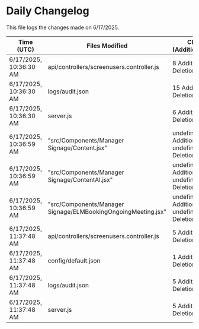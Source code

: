 # Daily Changelog

This file logs the changes made on 6/17/2025.

| Time (UTC)             | Files Modified                    | Changes (Addition/Deletion) |
|------------------------|-----------------------------------|-----------------------------|
| 6/17/2025, 10:36:30 AM | api/controllers/screenusers.controller.js | 8 Additions & 8 Deletions |
| 6/17/2025, 10:36:30 AM | logs/audit.json | 15 Additions & 15 Deletions |
| 6/17/2025, 10:36:30 AM | server.js | 6 Additions & 0 Deletions |
| 6/17/2025, 10:36:59 AM | "src/Components/Manager Signage/Content.jsx" | undefined Additions & undefined Deletions|
| 6/17/2025, 10:36:59 AM | "src/Components/Manager Signage/ContentAI.jsx" | undefined Additions & undefined Deletions|
| 6/17/2025, 10:36:59 AM | "src/Components/Manager Signage/ELMBookingOngoingMeeting.jsx" | undefined Additions & undefined Deletions|
| 6/17/2025, 11:37:48 AM | api/controllers/screenusers.controller.js | 5 Additions & 6 Deletions|
| 6/17/2025, 11:37:48 AM | config/default.json | 1 Additions & 1 Deletions|
| 6/17/2025, 11:37:48 AM | logs/audit.json | 5 Additions & 5 Deletions|
| 6/17/2025, 11:37:48 AM | server.js | 5 Additions & 4 Deletions|
